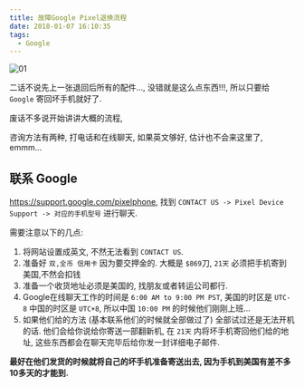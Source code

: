 ```yaml
---
title: 故障Google Pixel退换流程
date: 2018-01-07 16:10:35
tags: 
  - Google
---
```


![01](/images/故障Google-Pixel退换流程-01.jpeg)

二话不说先上一张退回后所有的配件..., 没错就是这么点东西!!!, 所以只要给 `Google` 寄回坏手机就好了.

<!-- more -->

废话不多说开始讲讲大概的流程,

咨询方法有两种, 打电话和在线聊天, 如果英文够好, 估计也不会来这里了, emmm...

## 联系 Google

<https://support.google.com/pixelphone>, 找到 `CONTACT US -> Pixel Device Support -> 对应的手机型号` 进行聊天.

需要注意以下的几点:

1. 将网站设置成英文, 不然无法看到  `CONTACT US`.
2. 准备好 `双,全币 信用卡` 因为要交押金的. 大概是 `$869`刀, `21天` 必须把手机寄到美国,不然会扣钱
3. 准备一个收货地址必须是美国的, 找朋友或者转运公司都行.
4. Google在线聊天工作的时间是 `6:00 AM to 9:00 PM PST`, 美国的时区是 `UTC-8` 中国的时区是 `UTC+8`, 所以中国 `10:00 PM` 的时候他们刚刚上班...
5. 如果他们给的方法 (基本联系他们的时候就全部做过了) 全部试过还是无法开机的话. 他们会给你说给你寄送一部翻新机, 在 `21天` 内将坏手机寄回他们给的地址, 这些东西都会在聊天完毕后给你发一封详细电子邮件.

**最好在他们发货的时候就将自己的坏手机准备寄送出去, 因为手机到美国有差不多10多天的才能到.**